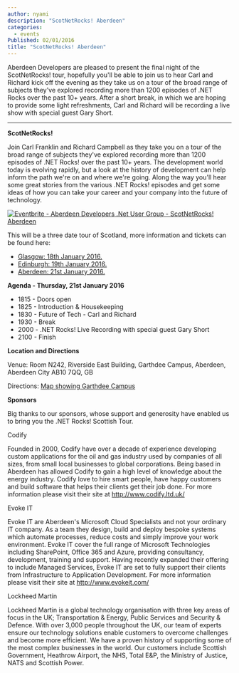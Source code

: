 ```yaml
---
author: nyami
description: "ScotNetRocks! Aberdeen"
categories:
  - events
Published: 02/01/2016
title: "ScotNetRocks! Aberdeen"
---
```



Aberdeen Developers are pleased to present the final night of the ScotNetRocks! tour, hopefully you'll be able to join us to hear Carl and Richard kick off the evening as they take us on a tour of the broad range of subjects they've explored recording more than 1200 episodes of .NET Rocks over the past 10+ years. After a short break, in which we are hoping to provide some light refreshments, Carl and Richard will be recording a live show with special guest Gary Short.

***

**ScotNetRocks!**

Join Carl Franklin and Richard Campbell as they take you on a tour of the broad range of subjects they've explored recording more than 1200 episodes of .NET Rocks! over the past 10+ years. The development world today is evolving rapidly, but a look at the history of development can help inform the path we're on and where we're going. Along the way you'll hear some great stories from the various .NET Rocks! episodes and get some ideas of how you can take your career and your company into the future of technology.

[![Eventbrite - Aberdeen Developers .Net User Group - ScotNetRocks! Aberdeen](https://www.eventbrite.com/custombutton?eid=11987778769)](http://www.eventbrite.com/e/scotnetrocks-aberdeen-tickets-19517547510?aff=blog)

This will be a three date tour of Scotland, more information and tickets can be found here:
+ [Glasgow: 18th January 2016.](http://www.eventbrite.com/e/scotnetrocks-glasgow-tickets-19597665144?aff=adnug)
+ [Edinburgh: 19th January 2016.](http://www.eventbrite.co.uk/e/scotnetrocks-edinburgh-tickets-19510803338?aff=adnug)
+ [Aberdeen: 21st January 2016.](http://www.eventbrite.com/e/scotnetrocks-aberdeen-tickets-19517547510?aff=blog)

**Agenda - Thursday,  21st January 2016**
+ 1815 - Doors open
+ 1825 - Introduction & Housekeeping
+ 1830 - Future of Tech - Carl and Richard
+ 1930 - Break
+ 2000 - .NET Rocks! Live Recording with special guest Gary Short
+ 2100 - Finish

**Location and Directions**

Venue: Room N242, Riverside East Building, Garthdee Campus, Aberdeen, Aberdeen City AB10 7QQ, GB

Directions: [Map showing Garthdee Campus](https://maps.google.co.uk/maps?q=Faculty+of+Health+%26+Social+Care,+Garthdee+Campus,+Aberdeen,+Aberdeen+City+AB10+7QG,+GB&hl=en&ll=57.119317,-2.136133&spn=0.004165,0.012413&sll=57.746995,-4.687341&sspn=8.392957,25.422363&hq=Faculty+of+Health+%26+Social+Care,+Garthdee+Campus,&hnear=AB10+7QG,+United+Kingdom&t=m&z=17&iwloc=A)

**Sponsors**

Big thanks to our sponsors, whose support and generosity have enabled us to bring you the .NET Rocks! Scottish Tour.

Codify

Founded in 2000, Codify have over a decade of experience developing custom applications for the oil and gas industry used by companies of all sizes, from small local businesses to global corporations. Being based in Aberdeen has allowed Codify to gain a high level of knowledge about the energy industry. Codify love to hire smart people, have happy customers and build software that helps their clients get their job done.
For more information please visit their site at http://www.codify.ltd.uk/

Evoke IT

Evoke IT are Aberdeen's Microsoft Cloud Specialists and not your ordinary IT company. As a team they design, build and deploy bespoke systems which automate processes, reduce costs and simply improve your work environment. Evoke IT cover the full range of Microsoft Technologies including SharePoint, Office 365 and Azure, providing consultancy, development, training and support. Having recently expanded their offering to include Managed Services, Evoke IT are set to fully support their clients from Infrastructure to Application Development.
For more information please visit their site at http://www.evokeit.com/


Lockheed Martin

Lockheed Martin is a global technology organisation with three key areas of focus in the UK; Transportation & Energy, Public Services and Security & Defence. With over 3,000 people throughout the UK, our team of experts ensure our technology solutions enable customers to overcome challenges and become more efficient. We have a proven history of supporting some of the most complex businesses in the world. Our customers include Scottish Government, Heathrow Airport, the NHS, Total E&P, the Ministry of Justice, NATS and Scottish Power.
